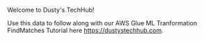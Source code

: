 Welcome to Dusty's TechHub!

Use this data to follow along with our AWS Glue ML Tranformation FindMatches Tutorial here https://dustystechhub.com.

<!---
dustywayne/dustywayne is a ✨ special ✨ repository because its `README.md` (this file) appears on your GitHub profile.
You can click the Preview link to take a look at your changes.
--->
